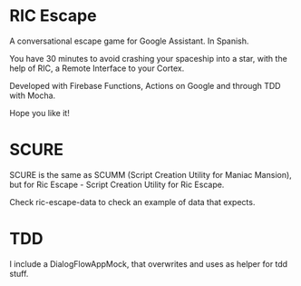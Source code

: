 # RIC Escape

A conversational escape game for Google Assistant. In Spanish.

You have 30 minutes to avoid crashing your spaceship into a star, with the help of RIC, 
a Remote Interface to your Cortex. 

Developed with Firebase Functions, Actions on Google and through TDD with Mocha.

Hope you like it!

# SCURE

SCURE is the same as SCUMM (Script Creation Utility for Maniac Mansion), 
but for Ric Escape - Script Creation Utility for Ric Escape.

Check ric-escape-data to check an example of data that expects.

# TDD

I include a DialogFlowAppMock, that overwrites and uses as helper for tdd stuff.
